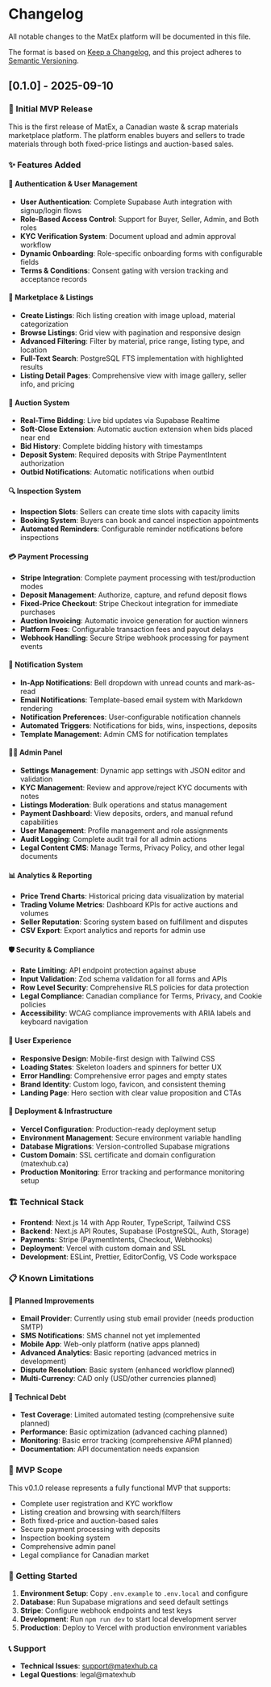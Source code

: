 # Changelog

All notable changes to the MatEx platform will be documented in this file.

The format is based on [Keep a Changelog](https://keepachangelog.com/en/1.0.0/),
and this project adheres to [Semantic Versioning](https://semver.org/spec/v2.0.0.html).

## [0.1.0] - 2025-09-10

### 🎉 Initial MVP Release

This is the first release of MatEx, a Canadian waste & scrap materials marketplace platform. The platform enables buyers and sellers to trade materials through both fixed-price listings and auction-based sales.

### ✨ Features Added

#### 🔐 Authentication & User Management
- **User Authentication**: Complete Supabase Auth integration with signup/login flows
- **Role-Based Access Control**: Support for Buyer, Seller, Admin, and Both roles
- **KYC Verification System**: Document upload and admin approval workflow
- **Dynamic Onboarding**: Role-specific onboarding forms with configurable fields
- **Terms & Conditions**: Consent gating with version tracking and acceptance records

#### 🏪 Marketplace & Listings
- **Create Listings**: Rich listing creation with image upload, material categorization
- **Browse Listings**: Grid view with pagination and responsive design
- **Advanced Filtering**: Filter by material, price range, listing type, and location
- **Full-Text Search**: PostgreSQL FTS implementation with highlighted results
- **Listing Detail Pages**: Comprehensive view with image gallery, seller info, and pricing

#### 🔨 Auction System
- **Real-Time Bidding**: Live bid updates via Supabase Realtime
- **Soft-Close Extension**: Automatic auction extension when bids placed near end
- **Bid History**: Complete bidding history with timestamps
- **Deposit System**: Required deposits with Stripe PaymentIntent authorization
- **Outbid Notifications**: Automatic notifications when outbid

#### 🔍 Inspection System
- **Inspection Slots**: Sellers can create time slots with capacity limits
- **Booking System**: Buyers can book and cancel inspection appointments
- **Automated Reminders**: Configurable reminder notifications before inspections

#### 💳 Payment Processing
- **Stripe Integration**: Complete payment processing with test/production modes
- **Deposit Management**: Authorize, capture, and refund deposit flows
- **Fixed-Price Checkout**: Stripe Checkout integration for immediate purchases
- **Auction Invoicing**: Automatic invoice generation for auction winners
- **Platform Fees**: Configurable transaction fees and payout delays
- **Webhook Handling**: Secure Stripe webhook processing for payment events

#### 🔔 Notification System
- **In-App Notifications**: Bell dropdown with unread counts and mark-as-read
- **Email Notifications**: Template-based email system with Markdown rendering
- **Notification Preferences**: User-configurable notification channels
- **Automated Triggers**: Notifications for bids, wins, inspections, deposits
- **Template Management**: Admin CMS for notification templates

#### 👨‍💼 Admin Panel
- **Settings Management**: Dynamic app settings with JSON editor and validation
- **KYC Management**: Review and approve/reject KYC documents with notes
- **Listings Moderation**: Bulk operations and status management
- **Payment Dashboard**: View deposits, orders, and manual refund capabilities
- **User Management**: Profile management and role assignments
- **Audit Logging**: Complete audit trail for all admin actions
- **Legal Content CMS**: Manage Terms, Privacy Policy, and other legal documents

#### 📊 Analytics & Reporting
- **Price Trend Charts**: Historical pricing data visualization by material
- **Trading Volume Metrics**: Dashboard KPIs for active auctions and volumes
- **Seller Reputation**: Scoring system based on fulfillment and disputes
- **CSV Export**: Export analytics and reports for admin use

#### 🛡️ Security & Compliance
- **Rate Limiting**: API endpoint protection against abuse
- **Input Validation**: Zod schema validation for all forms and APIs
- **Row Level Security**: Comprehensive RLS policies for data protection
- **Legal Compliance**: Canadian compliance for Terms, Privacy, and Cookie policies
- **Accessibility**: WCAG compliance improvements with ARIA labels and keyboard navigation

#### 🎨 User Experience
- **Responsive Design**: Mobile-first design with Tailwind CSS
- **Loading States**: Skeleton loaders and spinners for better UX
- **Error Handling**: Comprehensive error pages and empty states
- **Brand Identity**: Custom logo, favicon, and consistent theming
- **Landing Page**: Hero section with clear value proposition and CTAs

#### 🚀 Deployment & Infrastructure
- **Vercel Configuration**: Production-ready deployment setup
- **Environment Management**: Secure environment variable handling
- **Database Migrations**: Version-controlled Supabase migrations
- **Custom Domain**: SSL certificate and domain configuration (matexhub.ca)
- **Production Monitoring**: Error tracking and performance monitoring setup

### 🏗️ Technical Stack

- **Frontend**: Next.js 14 with App Router, TypeScript, Tailwind CSS
- **Backend**: Next.js API Routes, Supabase (PostgreSQL, Auth, Storage)
- **Payments**: Stripe (PaymentIntents, Checkout, Webhooks)
- **Deployment**: Vercel with custom domain and SSL
- **Development**: ESLint, Prettier, EditorConfig, VS Code workspace

### 📋 Known Limitations

#### 🚧 Planned Improvements
- **Email Provider**: Currently using stub email provider (needs production SMTP)
- **SMS Notifications**: SMS channel not yet implemented
- **Mobile App**: Web-only platform (native apps planned)
- **Advanced Analytics**: Basic reporting (advanced metrics in development)
- **Dispute Resolution**: Basic system (enhanced workflow planned)
- **Multi-Currency**: CAD only (USD/other currencies planned)

#### 🔧 Technical Debt
- **Test Coverage**: Limited automated testing (comprehensive suite planned)
- **Performance**: Basic optimization (advanced caching planned)
- **Monitoring**: Basic error tracking (comprehensive APM planned)
- **Documentation**: API documentation needs expansion

### 🎯 MVP Scope

This v0.1.0 release represents a fully functional MVP that supports:
- Complete user registration and KYC workflow
- Listing creation and browsing with search/filters
- Both fixed-price and auction-based sales
- Secure payment processing with deposits
- Inspection booking system
- Comprehensive admin panel
- Legal compliance for Canadian market

### 🚀 Getting Started

1. **Environment Setup**: Copy `.env.example` to `.env.local` and configure
2. **Database**: Run Supabase migrations and seed default settings
3. **Stripe**: Configure webhook endpoints and test keys
4. **Development**: Run `npm run dev` to start local development server
5. **Production**: Deploy to Vercel with production environment variables

### 📞 Support

- **Technical Issues**: support@matexhub.ca
- **Legal Questions**: legal@matexhub
